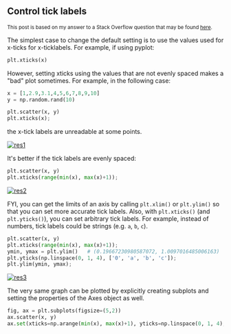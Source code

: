 ## Control tick labels

<sup>This post is based on my answer to a Stack Overflow question that may be found [here](https://stackoverflow.com/a/75692664/19123103).</sup>

The simplest case to change the default setting is to use the values used for x-ticks for x-ticklabels. For example, if using pyplot:
```python
plt.xticks(x)
```

However, setting xticks using the values that are not evenly spaced makes a "bad" plot sometimes. For example, in the following case:
```python
x = [1,2.9,3.1,4,5,6,7,8,9,10]
y = np.random.rand(10)

plt.scatter(x, y)
plt.xticks(x);
```
the x-tick labels are unreadable at some points.

[![res1][1]][1]

It's better if the tick labels are evenly spaced:
```python
plt.scatter(x, y)
plt.xticks(range(min(x), max(x)+1));
```
[![res2][2]][2]

FYI, you can get the limits of an axis by calling `plt.xlim()` or `plt.ylim()` so that you can set more accurate tick labels. Also, with `plt.xticks()` (and `plt.yticks()`), you can set arbitrary tick labels. For example, instead of numbers, tick labels could be strings (e.g. `a`, `b`, `c`).
```python
plt.scatter(x, y)
plt.xticks(range(min(x), max(x)+1));
ymin, ymax = plt.ylim()   # (0.19667230980587072, 1.0097016485006163)
plt.yticks(np.linspace(0, 1, 4), ['0', 'a', 'b', 'c']);
plt.ylim(ymin, ymax);
```

[![res3][3]][3]

The very same graph can be plotted by explicitly creating subplots and setting the properties of the Axes object as well.
```python
fig, ax = plt.subplots(figsize=(5,2))
ax.scatter(x, y)
ax.set(xticks=np.arange(min(x), max(x)+1), yticks=np.linspace(0, 1, 4), yticklabels=['0', 'a', 'b', 'c'], ylim=ax.get_ylim());
```

  [1]: https://i.stack.imgur.com/FqPeT.png
  [2]: https://i.stack.imgur.com/3epYN.png
  [3]: https://i.stack.imgur.com/eNg9V.png